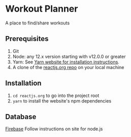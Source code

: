 # Workout Planner
A place to find/share workouts

## Prerequisites
1. Git
2. Node: any 12.x version starting with v12.0.0 or greater
3. Yarn: See [Yarn website for installation instructions](https://classic.yarnpkg.com/en/docs/install/#mac-stable).
4. A clone of the [reactjs.org repo](https://github.com/reactjs/reactjs.org) on your local machine

## Installation
1. `cd reactjs.org` to go into the project root
2. `yarn` to install the website's npm dependencies

## Database
[Firebase](https://firebase.google.com/) Follow instructions on site for node.js
